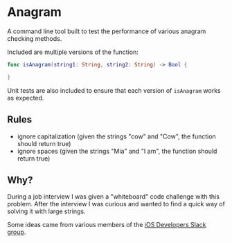 # Anagram
A command line tool built to test the performance of various anagram checking methods.

Included are multiple versions of the function:

```swift
func isAnagram(string1: String, string2: String) -> Bool {

}
```
Unit tests are also included to ensure that each version of `isAnagram` works as expected.

## Rules
- ignore capitalization (given the strings "cow" and "Cow", the function should return true)
- ignore spaces (given the strings "Mia" and "I am", the function should return true)

## Why?
During a job interview I was given a "whiteboard" code challenge with this problem. After the interview I was curious and wanted to find a quick way of solving it with large strings.

Some ideas came from various members of the [iOS Developers Slack group](https://ios-developers.io).

